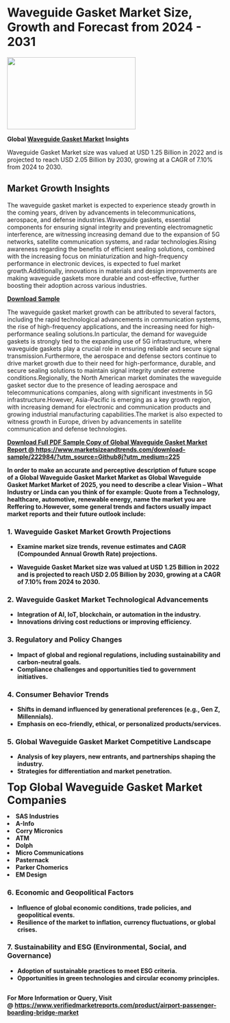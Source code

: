 <H1>Waveguide Gasket Market Size, Growth and Forecast from 2024 - 2031</H1><img class="aligncenter size-medium wp-image-584254" src="https://thirdeyenews.in/wp-content/uploads/2024/09/Global-Market-Research-300x168.jpeg" alt="" width="300" height="168" /><p><strong>Global&nbsp;<a href="https://www.marketsizeandtrends.com/download-sample/222984/?utm_source=Github8j?utm_medium=225">Waveguide Gasket Market</a> Insights</strong></p><p>Waveguide Gasket Market size was valued at USD 1.25 Billion in 2022 and is projected to reach USD 2.05 Billion by 2030, growing at a CAGR of 7.10% from 2024 to 2030.</p><p><h2>Market Growth Insights</h2> <p>The waveguide gasket market is expected to experience steady growth in the coming years, driven by advancements in telecommunications, aerospace, and defense industries.Waveguide gaskets, essential components for ensuring signal integrity and preventing electromagnetic interference, are witnessing increasing demand due to the expansion of 5G networks, satellite communication systems, and radar technologies.Rising awareness regarding the benefits of efficient sealing solutions, combined with the increasing focus on miniaturization and high-frequency performance in electronic devices, is expected to fuel market growth.Additionally, innovations in materials and design improvements are making waveguide gaskets more durable and cost-effective, further boosting their adoption across various industries.</p> <p><strong><a href="#">Download Sample</a></strong></p> <p>The waveguide gasket market growth can be attributed to several factors, including the rapid technological advancements in communication systems, the rise of high-frequency applications, and the increasing need for high-performance sealing solutions.In particular, the demand for waveguide gaskets is strongly tied to the expanding use of 5G infrastructure, where waveguide gaskets play a crucial role in ensuring reliable and secure signal transmission.Furthermore, the aerospace and defense sectors continue to drive market growth due to their need for high-performance, durable, and secure sealing solutions to maintain signal integrity under extreme conditions.Regionally, the North American market dominates the waveguide gasket sector due to the presence of leading aerospace and telecommunications companies, along with significant investments in 5G infrastructure.However, Asia-Pacific is emerging as a key growth region, with increasing demand for electronic and communication products and growing industrial manufacturing capabilities.The market is also expected to witness growth in Europe, driven by advancements in satellite communication and defense technologies.</p> <p><strong><a href="#"></p><p><span class=""><strong>Download Full PDF Sample Copy of Global Waveguide Gasket Market Report</strong> @ <a href="https://www.marketsizeandtrends.com/download-sample/222984/?utm_source=Github8j?utm_medium=225" target="_blank">https://www.marketsizeandtrends.com/download-sample/222984/?utm_source=Github8j?utm_medium=225</a></span></p><p>In order to make an accurate and perceptive description of future scope of a Global&nbsp;Waveguide Gasket Market Market as Global&nbsp;Waveguide Gasket Market Market of 2025, you need to describe a clear Vision &ndash; What Industry or Linda can you think of for example: Quote from a Technology, healthcare, automotive, renewable energy, name the market you are Reffering to.However, some general trends and factors usually impact market reports and their future outlook include:</p><h3>1.&nbsp;<strong>Waveguide Gasket Market Growth Projections</strong></h3><ul><li>Examine market size trends, revenue estimates and CAGR (Compounded Annual Growth Rate) projections.</li><li><p>Waveguide Gasket Market size was valued at USD 1.25 Billion in 2022 and is projected to reach USD 2.05 Billion by 2030, growing at a CAGR of 7.10% from 2024 to 2030.</p></li></ul><h3>2.&nbsp;<strong>Waveguide Gasket Market Technological Advancements</strong></h3><ul><li>Integration of AI, IoT, blockchain, or automation in the industry.</li><li>Innovations driving cost reductions or improving efficiency.</li></ul><h3>3.&nbsp;<strong>Regulatory and Policy Changes</strong></h3><ul><li>Impact of global and regional regulations, including sustainability and carbon-neutral goals.</li><li>Compliance challenges and opportunities tied to government initiatives.</li></ul><h3>4.&nbsp;<strong>Consumer Behavior Trends</strong></h3><ul><li>Shifts in demand influenced by generational preferences (e.g., Gen Z, Millennials).</li><li>Emphasis on eco-friendly, ethical, or personalized products/services.</li></ul><h3>5.&nbsp;<strong>Global Waveguide Gasket Market Competitive Landscape</strong></h3><ul><li>Analysis of key players, new entrants, and partnerships shaping the industry.</li><li>Strategies for differentiation and market penetration.</li></ul><p data-pm-slice="1 1 []"><span style="color: inherit; font-family: inherit; font-size: 25px;">Top Global Waveguide Gasket Market Companies</span></p><div class="" data-test-id=""><p><li>SAS Industries</li><li> A-Info</li><li> Corry Micronics</li><li> ATM</li><li> Dolph</li><li> Micro Communications</li><li> Pasternack</li><li> Parker Chomerics</li><li> EM Design</li></p></div><h3>6.&nbsp;<strong>Economic and Geopolitical Factors</strong></h3><ul><li>Influence of global economic conditions, trade policies, and geopolitical events.</li><li>Resilience of the market to inflation, currency fluctuations, or global crises.</li></ul><h3>7.&nbsp;<strong>Sustainability and ESG (Environmental, Social, and Governance)</strong></h3><ul><li>Adoption of sustainable practices to meet ESG criteria.</li><li>Opportunities in green technologies and circular economy principles.</li></ul><h2><strong style="font-size: 14px;">For More Information or Query, Visit @&nbsp;</strong><a style="background-color: #ffffff; font-size: 14px;" href="https://www.marketsizeandtrends.com/report/waveguide-gasket-market/" target="_blank">https://www.verifiedmarketreports.com/product/airport-passenger-boarding-bridge-market</a></h2>